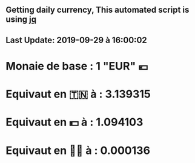 ## Getting daily currency, This automated script is using [jq](https://stedolan.github.io/jq/)
## Last Update:  2019-09-29 à 16:00:02
 # Monaie de base : 1 "EUR" 💶 
 # Equivaut en 🇹🇳 à :  3.139315 
 # Equivaut en 💵 à : 1.094103
 # Equivaut en 🐱‍💻 à :  0.000136
